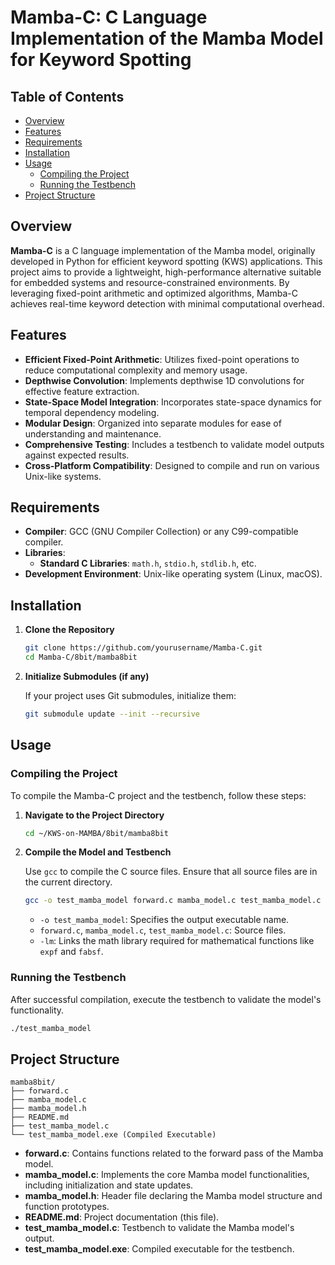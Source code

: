 
# Mamba-C: C Language Implementation of the Mamba Model for Keyword Spotting



## Table of Contents

- [Overview](#overview)
- [Features](#features)
- [Requirements](#requirements)
- [Installation](#installation)
- [Usage](#usage)
  - [Compiling the Project](#compiling-the-project)
  - [Running the Testbench](#running-the-testbench)
- [Project Structure](#project-structure)

## Overview

**Mamba-C** is a C language implementation of the Mamba model, originally developed in Python for efficient keyword spotting (KWS) applications. This project aims to provide a lightweight, high-performance alternative suitable for embedded systems and resource-constrained environments. By leveraging fixed-point arithmetic and optimized algorithms, Mamba-C achieves real-time keyword detection with minimal computational overhead.

## Features

- **Efficient Fixed-Point Arithmetic**: Utilizes fixed-point operations to reduce computational complexity and memory usage.
- **Depthwise Convolution**: Implements depthwise 1D convolutions for effective feature extraction.
- **State-Space Model Integration**: Incorporates state-space dynamics for temporal dependency modeling.
- **Modular Design**: Organized into separate modules for ease of understanding and maintenance.
- **Comprehensive Testing**: Includes a testbench to validate model outputs against expected results.
- **Cross-Platform Compatibility**: Designed to compile and run on various Unix-like systems.

## Requirements

- **Compiler**: GCC (GNU Compiler Collection) or any C99-compatible compiler.
- **Libraries**:
  - **Standard C Libraries**: `math.h`, `stdio.h`, `stdlib.h`, etc.
- **Development Environment**: Unix-like operating system (Linux, macOS).

## Installation

1. **Clone the Repository**

   ```bash
   git clone https://github.com/yourusername/Mamba-C.git
   cd Mamba-C/8bit/mamba8bit
   ```

2. **Initialize Submodules (if any)**

   If your project uses Git submodules, initialize them:

   ```bash
   git submodule update --init --recursive
   ```


## Usage

### Compiling the Project

To compile the Mamba-C project and the testbench, follow these steps:

1. **Navigate to the Project Directory**

   ```bash
   cd ~/KWS-on-MAMBA/8bit/mamba8bit
   ```

2. **Compile the Model and Testbench**

   Use `gcc` to compile the C source files. Ensure that all source files are in the current directory.

   ```bash
   gcc -o test_mamba_model forward.c mamba_model.c test_mamba_model.c -lm
   ```

   - `-o test_mamba_model`: Specifies the output executable name.
   - `forward.c`, `mamba_model.c`, `test_mamba_model.c`: Source files.
   - `-lm`: Links the math library required for mathematical functions like `expf` and `fabsf`.

### Running the Testbench

After successful compilation, execute the testbench to validate the model's functionality.

```bash
./test_mamba_model
```



## Project Structure

```
mamba8bit/
├── forward.c
├── mamba_model.c
├── mamba_model.h
├── README.md
├── test_mamba_model.c
└── test_mamba_model.exe (Compiled Executable)
```

- **forward.c**: Contains functions related to the forward pass of the Mamba model.
- **mamba_model.c**: Implements the core Mamba model functionalities, including initialization and state updates.
- **mamba_model.h**: Header file declaring the Mamba model structure and function prototypes.
- **README.md**: Project documentation (this file).
- **test_mamba_model.c**: Testbench to validate the Mamba model's output.
- **test_mamba_model.exe**: Compiled executable for the testbench.



